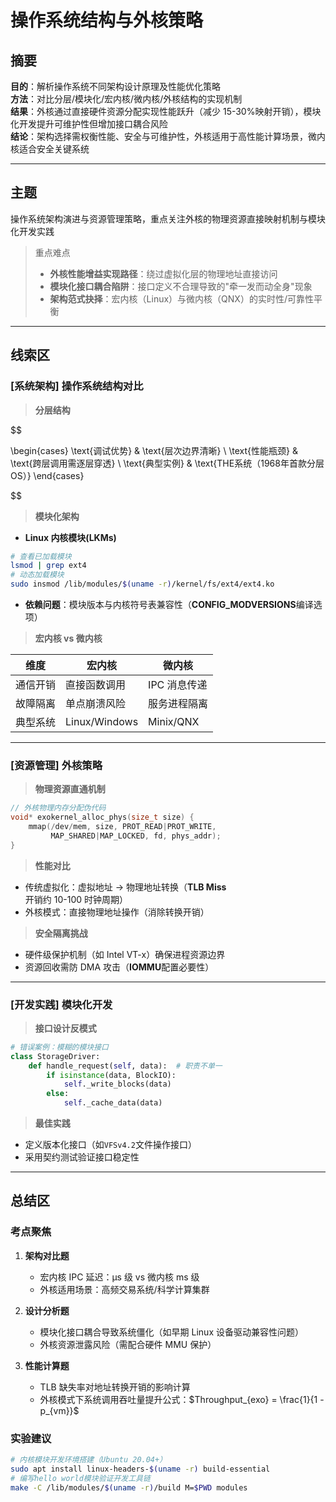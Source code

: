 # 操作系统结构与外核策略

## 摘要

**目的**：解析操作系统不同架构设计原理及性能优化策略  
**方法**：对比分层/模块化/宏内核/微内核/外核结构的实现机制  
**结果**：外核通过直接硬件资源分配实现性能跃升（减少 15-30%映射开销），模块化开发提升可维护性但增加接口耦合风险  
**结论**：架构选择需权衡性能、安全与可维护性，外核适用于高性能计算场景，微内核适合安全关键系统

---

## 主题

操作系统架构演进与资源管理策略，重点关注外核的物理资源直接映射机制与模块化开发实践

> 重点难点
>
> - **外核性能增益实现路径**：绕过虚拟化层的物理地址直接访问
> - **模块化接口耦合陷阱**：接口定义不合理导致的"牵一发而动全身"现象
> - **架构范式抉择**：宏内核（Linux）与微内核（QNX）的实时性/可靠性平衡

---

## 线索区

### [系统架构] 操作系统结构对比

> **分层结构**

$$

\begin{cases}
\text{调试优势} & \text{层次边界清晰} \\
\text{性能瓶颈} & \text{跨层调用需逐层穿透} \\
\text{典型实例} & \text{THE系统（1968年首款分层OS）}
\end{cases}

$$

> **模块化架构**

- **Linux 内核模块(LKMs)**

```bash
# 查看已加载模块
lsmod | grep ext4
# 动态加载模块
sudo insmod /lib/modules/$(uname -r)/kernel/fs/ext4/ext4.ko
```

- **依赖问题**：模块版本与内核符号表兼容性（**CONFIG_MODVERSIONS**编译选项）

>**宏内核 vs 微内核**  

| 维度 | 宏内核 | 微内核 |
|-------------|----------------|---------------|
| 通信开销 | 直接函数调用 | IPC 消息传递 |
| 故障隔离 | 单点崩溃风险 | 服务进程隔离 |
| 典型系统 | Linux/Windows | Minix/QNX |

---

### [资源管理] 外核策略

> **物理资源直通机制**

```c
// 外核物理内存分配伪代码
void* exokernel_alloc_phys(size_t size) {
    mmap(/dev/mem, size, PROT_READ|PROT_WRITE,
         MAP_SHARED|MAP_LOCKED, fd, phys_addr);
}
```

> **性能对比**

- 传统虚拟化：虚拟地址 → 物理地址转换（**TLB Miss**开销约 10-100 时钟周期）
- 外核模式：直接物理地址操作（消除转换开销）

> **安全隔离挑战**

- 硬件级保护机制（如 Intel VT-x）确保进程资源边界
- 资源回收需防 DMA 攻击（**IOMMU**配置必要性）

---

### [开发实践] 模块化开发

> **接口设计反模式**

```python
# 错误案例：模糊的模块接口
class StorageDriver:
    def handle_request(self, data):  # 职责不单一
        if isinstance(data, BlockIO):
            self._write_blocks(data)
        else:
            self._cache_data(data)
```

> **最佳实践**

- 定义版本化接口（如`VFSv4.2`文件操作接口）
- 采用契约测试验证接口稳定性

---

## 总结区

### 考点聚焦

1. **架构对比题**

   - 宏内核 IPC 延迟：μs 级 vs 微内核 ms 级
   - 外核适用场景：高频交易系统/科学计算集群

2. **设计分析题**

   - 模块化接口耦合导致系统僵化（如早期 Linux 设备驱动兼容性问题）
   - 外核资源泄露风险（需配合硬件 MMU 保护）

3. **性能计算题**
   - TLB 缺失率对地址转换开销的影响计算
   - 外核模式下系统调用吞吐量提升公式：$Throughput_{exo} = \frac{1}{1 - p_{vm}}$

### 实验建议

```bash
# 内核模块开发环境搭建（Ubuntu 20.04+）
sudo apt install linux-headers-$(uname -r) build-essential
# 编写hello world模块验证开发工具链
make -C /lib/modules/$(uname -r)/build M=$PWD modules
```

